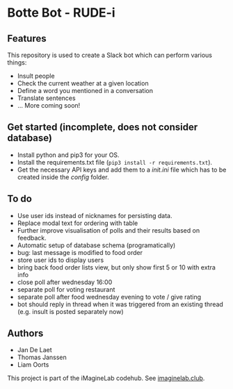 # Botte Bot - RUDE-i

## Features
This repository is used to create a Slack bot which can perform various things:
* Insult people
* Check the current weather at a given location
* Define a word you mentioned in a conversation
* Translate sentences
* ... More coming soon!

## Get started (incomplete, does not consider database)
* Install python and pip3 for your OS.
* Install the requirements.txt file (`pip3 install -r requirements.txt`).
* Get the necessary API keys and add them to a _init.ini_ file which has to be created inside the _config_ folder.

## To do
* Use user ids instead of nicknames for persisting data.
* Replace modal text for ordering with table
* Further improve visualisation of polls and their results based on feedback.
* Automatic setup of database schema (programatically)
* bug: last message is modified to food order
* store user ids to display users
* bring back food order lists view, but only show first 5 or 10 with extra info
* close poll after wednesday 16:00
* separate poll for voting restaurant
* separate poll after food wednesday evening to vote / give rating
* bot should reply in thread when it was triggered from an existing thread (e.g. insult is posted separately now)

## Authors
* Jan De Laet
* Thomas Janssen
* Liam Oorts

This project is part of the iMagineLab codehub. See [imaginelab.club]().
